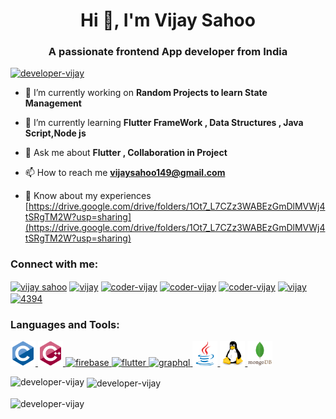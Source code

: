 <h1 align="center">Hi 👋, I'm Vijay Sahoo</h1>
<h3 align="center">A passionate frontend App developer from India</h3>

<p align="left"> <a href="https://github.com/ryo-ma/github-profile-trophy"><img src="https://github-profile-trophy.vercel.app/?username=developer-vijay" alt="developer-vijay" /></a> </p>

- 🔭 I’m currently working on **Random Projects to learn State Management**

- 🌱 I’m currently learning **Flutter FrameWork , Data Structures , Java Script,Node js**

- 💬 Ask me about **Flutter , Collaboration in Project**

- 📫 How to reach me **vijaysahoo149@gmail.com**

- 📄 Know about my experiences [https://drive.google.com/drive/folders/1Ot7_L7CZz3WABEzGmDlMVWj4tSRgTM2W?usp=sharing](https://drive.google.com/drive/folders/1Ot7_L7CZz3WABEzGmDlMVWj4tSRgTM2W?usp=sharing)

<h3 align="left">Connect with me:</h3>
<p align="left">
<a href="https://linkedin.com/in/vijay sahoo" target="blank"><img align="center" src="https://raw.githubusercontent.com/rahuldkjain/github-profile-readme-generator/master/src/images/icons/Social/linked-in-alt.svg" alt="vijay sahoo" height="30" width="40" /></a>
<a href="https://instagram.com/vijay" target="blank"><img align="center" src="https://raw.githubusercontent.com/rahuldkjain/github-profile-readme-generator/master/src/images/icons/Social/instagram.svg" alt="vijay" height="30" width="40" /></a>
<a href="https://www.codechef.com/users/coder-vijay" target="blank"><img align="center" src="https://cdn.jsdelivr.net/npm/simple-icons@3.1.0/icons/codechef.svg" alt="coder-vijay" height="30" width="40" /></a>
<a href="https://codeforces.com/profile/coder-vijay" target="blank"><img align="center" src="https://raw.githubusercontent.com/rahuldkjain/github-profile-readme-generator/master/src/images/icons/Social/codeforces.svg" alt="coder-vijay" height="30" width="40" /></a>
<a href="https://www.leetcode.com/coder-vijay" target="blank"><img align="center" src="https://raw.githubusercontent.com/rahuldkjain/github-profile-readme-generator/master/src/images/icons/Social/leet-code.svg" alt="coder-vijay" height="30" width="40" /></a>
<a href="https://auth.geeksforgeeks.org/user/vijay" target="blank"><img align="center" src="https://raw.githubusercontent.com/rahuldkjain/github-profile-readme-generator/master/src/images/icons/Social/geeks-for-geeks.svg" alt="vijay" height="30" width="40" /></a>
<a href="https://discord.gg/4394" target="blank"><img align="center" src="https://raw.githubusercontent.com/rahuldkjain/github-profile-readme-generator/master/src/images/icons/Social/discord.svg" alt="4394" height="30" width="40" /></a>
</p>

<h3 align="left">Languages and Tools:</h3>
<p align="left"> <a href="https://www.cprogramming.com/" target="_blank" rel="noreferrer"> <img src="https://raw.githubusercontent.com/devicons/devicon/master/icons/c/c-original.svg" alt="c" width="40" height="40"/> </a> <a href="https://www.w3schools.com/cpp/" target="_blank" rel="noreferrer"> <img src="https://raw.githubusercontent.com/devicons/devicon/master/icons/cplusplus/cplusplus-original.svg" alt="cplusplus" width="40" height="40"/> </a> <a href="https://firebase.google.com/" target="_blank" rel="noreferrer"> <img src="https://www.vectorlogo.zone/logos/firebase/firebase-icon.svg" alt="firebase" width="40" height="40"/> </a> <a href="https://flutter.dev" target="_blank" rel="noreferrer"> <img src="https://www.vectorlogo.zone/logos/flutterio/flutterio-icon.svg" alt="flutter" width="40" height="40"/> </a> <a href="https://graphql.org" target="_blank" rel="noreferrer"> <img src="https://www.vectorlogo.zone/logos/graphql/graphql-icon.svg" alt="graphql" width="40" height="40"/> </a> <a href="https://www.java.com" target="_blank" rel="noreferrer"> <img src="https://raw.githubusercontent.com/devicons/devicon/master/icons/java/java-original.svg" alt="java" width="40" height="40"/> </a> <a href="https://www.linux.org/" target="_blank" rel="noreferrer"> <img src="https://raw.githubusercontent.com/devicons/devicon/master/icons/linux/linux-original.svg" alt="linux" width="40" height="40"/> </a> <a href="https://www.mongodb.com/" target="_blank" rel="noreferrer"> <img src="https://raw.githubusercontent.com/devicons/devicon/master/icons/mongodb/mongodb-original-wordmark.svg" alt="mongodb" width="40" height="40"/> </a> </p>

<p><img align="left" src="https://github-readme-stats.vercel.app/api/top-langs?username=developer-vijay&show_icons=true&locale=en&layout=compact" alt="developer-vijay" /></p>

<p>&nbsp;<img align="center" src="https://github-readme-stats.vercel.app/api?username=developer-vijay&show_icons=true&locale=en" alt="developer-vijay" /></p>

<p><img align="center" src="https://github-readme-streak-stats.herokuapp.com/?user=developer-vijay&" alt="developer-vijay" /></p>
